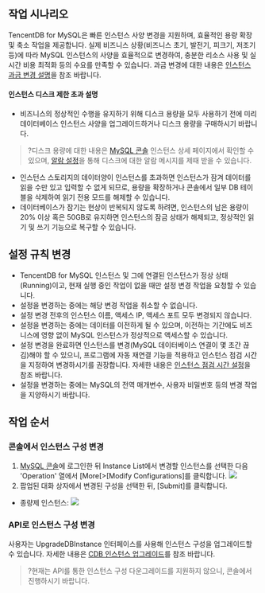 
## 작업 시나리오
TencentDB for MySQL은 빠른 인스턴스 사양 변경을 지원하며, 효율적인 용량 확장 및 축소 작업을 제공합니다. 실제 비즈니스 상황(비즈니스 초기, 발전기, 피크기, 저조기 등)에 따라 MySQL 인스턴스의 사양을 효율적으로 변경하여, 충분한 리소스 사용 및 실시간 비용 최적화 등의 수요를 만족할 수 있습니다. 과금 변경에 대한 내용은 [인스턴스 과금 변경 설명](https://intl.cloud.tencent.com/document/product/236/32345)을 참조 바랍니다.

#### 인스턴스 디스크 제한 초과 설명
- 비즈니스의 정상적인 수행을 유지하기 위해 디스크 용량을 모두 사용하기 전에 미리 데이터베이스 인스턴스 사양을 업그레이드하거나 디스크 용량을 구매하시기 바랍니다.
>?디스크 용량에 대한 내용은 [MySQL 콘솔](https://console.cloud.tencent.com/cdb) 인스턴스 상세 페이지에서 확인할 수 있으며, [알람 설정](https://intl.cloud.tencent.com/document/product/236/8457)을 통해 디스크에 대한 알람 메시지를 제때 받을 수 있습니다.
- 인스턴스 스토리지의 데이터양이 인스턴스를 초과하면 인스턴스가 잠겨 데이터를 읽을 수만 있고 입력할 수 없게 되므로, 용량을 확장하거나 콘솔에서 일부 DB 테이블을 삭제하여 읽기 전용 모드를 해제할 수 있습니다.
- 데이터베이스가 잠기는 현상이 반복되지 않도록 하려면, 인스턴스의 남은 용량이 20% 이상 혹은 50GB로 유지하면 인스턴스의 잠금 상태가 해제되고, 정상적인 읽기 및 쓰기 기능으로 복구할 수 있습니다.

<span id="guize"></span>
## 설정 규칙 변경
- TencentDB for MySQL 인스턴스 및 그에 연결된 인스턴스가 정상 상태(Running)이고, 현재 실행 중인 작업이 없을 때만 설정 변경 작업을 요청할 수 있습니다.
- 설정을 변경하는 중에는 해당 변경 작업을 취소할 수 없습니다.
- 설정 변경 전후의 인스턴스 이름, 액세스 IP, 액세스 포트 모두 변경되지 않습니다.
- 설정을 변경하는 중에는 데이터를 이전하게 될 수 있으며, 이전하는 기간에도 비즈니스에 영향 없이 MySQL 인스턴스가 정상적으로 액세스할 수 있습니다.
- 설정 변경을 완료하면 인스턴스를 변경(MySQL 데이터베이스 연결이 몇 초간 끊김)해야 할 수 있으니, 프로그램에 자동 재연결 기능을 적용하고 인스턴스 점검 시간을 지정하여 변경하시기를 권장합니다. 자세한 내용은 [인스턴스 점검 시간 설정](https://intl.cloud.tencent.com/document/product/236/10929)을 참조 바랍니다.
- 설정을 변경하는 중에는 MySQL의 전역 매개변수, 사용자 비밀번호 등의 변경 작업을 지양하시기 바랍니다.

## 작업 순서
### 콘솔에서 인스턴스 구성 변경
1. [MySQL 콘솔](https://console.cloud.tencent.com/cdb)에 로그인한 뒤 Instance List에서 변경할 인스턴스를 선택한 다음 'Operation' 열에서 [More[>[Modify Configurations]를 클릭합니다.
![](https://main.qcloudimg.com/raw/bddf4d9354753da23a0730fb91e01227.png)
3. 팝업된 대화 상자에서 변경된 구성을 선택한 뒤, [Submit]를 클릭합니다.
 - 종량제 인스턴스:
![](https://main.qcloudimg.com/raw/fd7b5ead8e0aaeaa89248dcf12f58c02.png)

### API로 인스턴스 구성 변경
사용자는 UpgradeDBInstance 인터페이스를 사용해 인스턴스 구성을 업그레이드할 수 있습니다. 자세한 내용은 [CDB 인스턴스 업그레이드](https://intl.cloud.tencent.com/document/product/236/15876)를 참조 바랍니다.
>?현재는 API를 통한 인스턴스 구성 다운그레이드를 지원하지 않으니, 콘솔에서 진행하시기 바랍니다.
